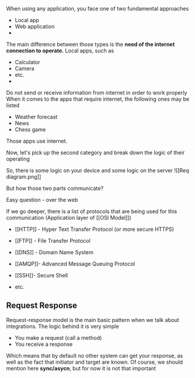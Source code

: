 When using any application, you face one of two fundamental approaches

- Local app
- Web application
- 
The main difference between those types is the **need of the internet connection to operate.** 
Local apps, such as

- Calculator
- Camera
- etc.
- 
Do not send or receive information from internet in order to work properly 
When it comes to the apps that require internet, the following ones may be listed

- Weather forecast
- News
- Chess game

Those apps use internet.

Now, let's pick up the second category and break down the logic of their operating

So, there is some logic on your device and some logic on the server
![[Req diagram.png]]

But how those two parts communicate?

Easy question - over the web

If we go deeper, there is a list of protocols that are being used for this communication (Application layer of [[OSI Model]])

- [[HTTP]] - Hyper Text Transfer Protocol (or more secure HTTPS)
  
- [[FTP]] - File Transfer Protocol
  
- [[DNS]] - Domain Name System
  
- [[AMQP]]- Advanced Message Queuing Protocol
  
- [[SSH]]- Secure Shell
  
- etc.

## Request Response

Request-response model is the main basic pattern when we talk about integrations. The logic behind it is very simple

- You make a request (call a method)
- You receive a response

Which means that by default no other system can get your response, as well as the fact that initiator and target are known.
Of course, we should mention here **sync/asycn**, but for now it is not that important